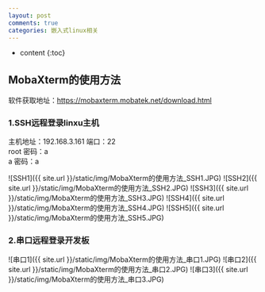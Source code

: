```yaml
---
layout: post
comments: true
categories: 嵌入式linux相关
---
```


* content
{:toc}

## MobaXterm的使用方法

软件获取地址：https://mobaxterm.mobatek.net/download.html

### 1.SSH远程登录linxu主机

主机地址：192.168.3.161   端口：22<br>
root  密码：a<br>
a  密码：a<br>

![SSH1]({{ site.url }}/static/img/MobaXterm的使用方法_SSH1.JPG)
![SSH2]({{ site.url }}/static/img/MobaXterm的使用方法_SSH2.JPG)
![SSH3]({{ site.url }}/static/img/MobaXterm的使用方法_SSH3.JPG)
![SSH4]({{ site.url }}/static/img/MobaXterm的使用方法_SSH4.JPG)
![SSH5]({{ site.url }}/static/img/MobaXterm的使用方法_SSH5.JPG)


### 2.串口远程登录开发板

![串口1]({{ site.url }}/static/img/MobaXterm的使用方法_串口1.JPG)
![串口2]({{ site.url }}/static/img/MobaXterm的使用方法_串口2.JPG)
![串口3]({{ site.url }}/static/img/MobaXterm的使用方法_串口3.JPG)
